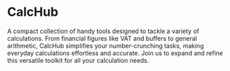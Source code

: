 # CalcHub
A compact collection of handy tools designed to tackle a variety of calculations. From financial figures like VAT and buffers to general arithmetic, CalcHub simplifies your number-crunching tasks, making everyday calculations effortless and accurate. Join us to expand and refine this versatile toolkit for all your calculation needs.
